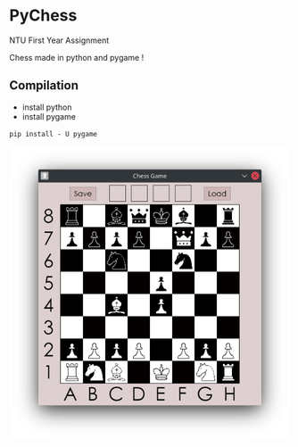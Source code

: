 # PyChess
NTU First Year Assignment

Chess made in python and pygame !

## Compilation
- install python
- install pygame
```Shell
pip install - U pygame
``` 

![Poster](Example.png)
